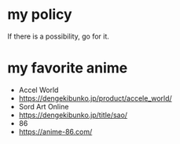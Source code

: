# my policy
If there is a possibility, go for it.
# my favorite anime
- Accel World
-  https://dengekibunko.jp/product/accele_world/
- Sord Art Online
-  https://dengekibunko.jp/title/sao/
- 86
-  https://anime-86.com/
